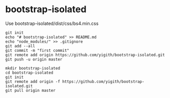 # bootstrap-isolated
Use bootstrap-isolated/dist/css/bs4.min.css
      

```
git init
echo "# bootstrap-isolated" >> README.md
echo "node_modules/" >> .gitignore
git add --all
git commit -m "first commit"
git remote add origin https://github.com/yigith/bootstrap-isolated.git
git push -u origin master
```

```
mkdir bootstrap-isolated
cd bootstrap-isolated
git init
git remote add origin -f https://github.com/yigith/bootstrap-isolated.git
git pull origin master
```

